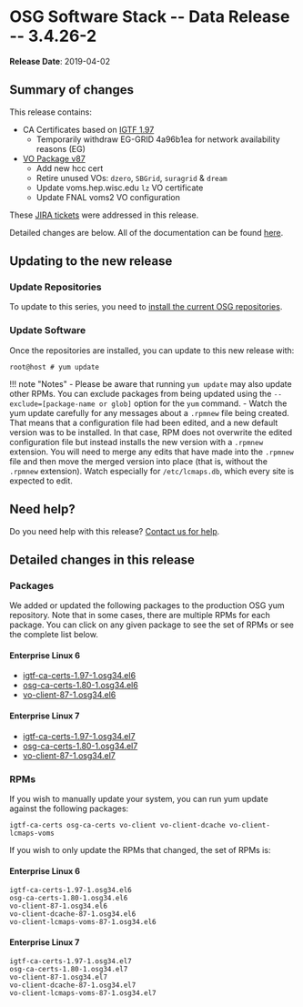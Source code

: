 OSG Software Stack -- Data Release -- 3.4.26-2
==============================================

**Release Date**: 2019-04-02

Summary of changes
------------------

This release contains:

-   CA Certificates based on [IGTF 1.97](http://dist.eugridpma.info/distribution/igtf/current/CHANGES)
    -   Temporarily withdraw EG-GRID 4a96b1ea for network availability reasons (EG)
-   [VO Package v87](https://github.com/opensciencegrid/osg-vo-config/releases/tag/release-87)
    -   Add new hcc cert
    -   Retire unused VOs: `dzero`, `SBGrid`, `suragrid` & `dream`
    -   Update voms.hep.wisc.edu `lz` VO certificate
    -   Update FNAL voms2 VO configuration

These [JIRA tickets](https://jira.opensciencegrid.org/issues/?jql=project%20%3D%20SOFTWARE%20AND%20fixVersion%20%3D%203.4.26-2%20ORDER%20BY%20priority%20DESC%2C%20key%20DESC) were addressed in this release.

Detailed changes are below. All of the documentation can be found [here](../../index.md).

Updating to the new release
---------------------------

### Update Repositories

To update to this series, you need to [install the current OSG repositories](../../common/yum.md#install-osg-repositories).

### Update Software

Once the repositories are installed, you can update to this new release with:

``` console
root@host # yum update
```

!!! note "Notes"
    -   Please be aware that running `yum update` may also update other RPMs. You can exclude packages from being updated using the `--exclude=[package-name or glob]` option for the `yum` command.
    -   Watch the yum update carefully for any messages about a `.rpmnew` file being created. That means that a configuration file had been edited, and a new default version was to be installed. In that case, RPM does not overwrite the edited configuration file but instead installs the new version with a `.rpmnew` extension. You will need to merge any edits that have made into the `.rpmnew` file and then move the merged version into place (that is, without the `.rpmnew` extension). Watch especially for `/etc/lcmaps.db`, which every site is expected to edit.

Need help?
----------

Do you need help with this release? [Contact us for help](../../common/help.md).

Detailed changes in this release
--------------------------------

### Packages

We added or updated the following packages to the production OSG yum repository. Note that in some cases, there are multiple RPMs for each package. You can click on any given package to see the set of RPMs or see the complete list below.

#### Enterprise Linux 6

-   [igtf-ca-certs-1.97-1.osg34.el6](https://koji.chtc.wisc.edu/koji/search?match=glob&type=build&terms=igtf-ca-certs-1.97-1.osg34.el6)
-   [osg-ca-certs-1.80-1.osg34.el6](https://koji.chtc.wisc.edu/koji/search?match=glob&type=build&terms=osg-ca-certs-1.80-1.osg34.el6)
-   [vo-client-87-1.osg34.el6](https://koji.chtc.wisc.edu/koji/search?match=glob&type=build&terms=vo-client-87-1.osg34.el6)

#### Enterprise Linux 7

-   [igtf-ca-certs-1.97-1.osg34.el7](https://koji.chtc.wisc.edu/koji/search?match=glob&type=build&terms=igtf-ca-certs-1.97-1.osg34.el7)
-   [osg-ca-certs-1.80-1.osg34.el7](https://koji.chtc.wisc.edu/koji/search?match=glob&type=build&terms=osg-ca-certs-1.80-1.osg34.el7)
-   [vo-client-87-1.osg34.el7](https://koji.chtc.wisc.edu/koji/search?match=glob&type=build&terms=vo-client-87-1.osg34.el7)

### RPMs

If you wish to manually update your system, you can run yum update against the following packages:

    igtf-ca-certs osg-ca-certs vo-client vo-client-dcache vo-client-lcmaps-voms

If you wish to only update the RPMs that changed, the set of RPMs is:

#### Enterprise Linux 6

``` file
igtf-ca-certs-1.97-1.osg34.el6
osg-ca-certs-1.80-1.osg34.el6
vo-client-87-1.osg34.el6
vo-client-dcache-87-1.osg34.el6
vo-client-lcmaps-voms-87-1.osg34.el6
```

#### Enterprise Linux 7

``` file
igtf-ca-certs-1.97-1.osg34.el7
osg-ca-certs-1.80-1.osg34.el7
vo-client-87-1.osg34.el7
vo-client-dcache-87-1.osg34.el7
vo-client-lcmaps-voms-87-1.osg34.el7
```
